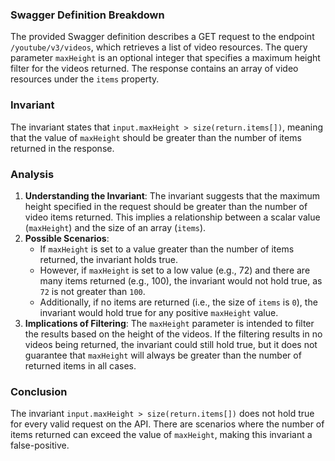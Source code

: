 ### Swagger Definition Breakdown
The provided Swagger definition describes a GET request to the endpoint `/youtube/v3/videos`, which retrieves a list of video resources. The query parameter `maxHeight` is an optional integer that specifies a maximum height filter for the videos returned. The response contains an array of video resources under the `items` property.

### Invariant
The invariant states that `input.maxHeight > size(return.items[])`, meaning that the value of `maxHeight` should be greater than the number of items returned in the response.

### Analysis
1. **Understanding the Invariant**: The invariant suggests that the maximum height specified in the request should be greater than the number of video items returned. This implies a relationship between a scalar value (`maxHeight`) and the size of an array (`items`). 
2. **Possible Scenarios**: 
   - If `maxHeight` is set to a value greater than the number of items returned, the invariant holds true.
   - However, if `maxHeight` is set to a low value (e.g., 72) and there are many items returned (e.g., 100), the invariant would not hold true, as `72` is not greater than `100`.
   - Additionally, if no items are returned (i.e., the size of `items` is `0`), the invariant would hold true for any positive `maxHeight` value.
3. **Implications of Filtering**: The `maxHeight` parameter is intended to filter the results based on the height of the videos. If the filtering results in no videos being returned, the invariant could still hold true, but it does not guarantee that `maxHeight` will always be greater than the number of returned items in all cases.

### Conclusion
The invariant `input.maxHeight > size(return.items[])` does not hold true for every valid request on the API. There are scenarios where the number of items returned can exceed the value of `maxHeight`, making this invariant a false-positive.
